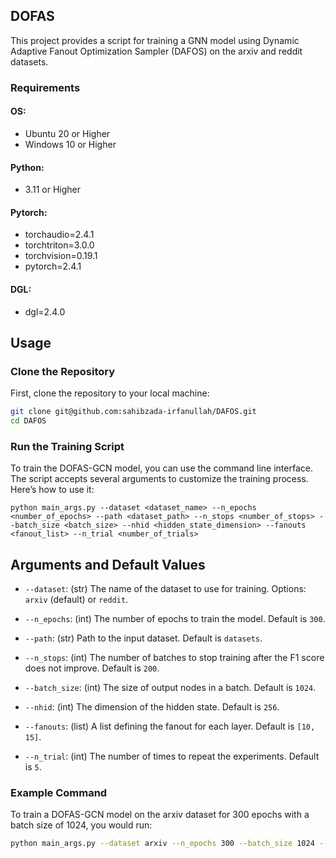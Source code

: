 
## DOFAS

This project provides a script for training a GNN model using Dynamic Adaptive Fanout Optimization Sampler (DAFOS) on the arxiv and reddit datasets.

### Requirements
#### OS: 
- Ubuntu 20 or Higher
- Windows 10 or Higher

#### Python: 
- 3.11 or Higher

#### Pytorch: 
- torchaudio=2.4.1 
- torchtriton=3.0.0 
- torchvision=0.19.1
- pytorch=2.4.1


#### DGL:
- dgl=2.4.0


## Usage

### Clone the Repository

First, clone the repository to your local machine:

```bash
git clone git@github.com:sahibzada-irfanullah/DAFOS.git
cd DAFOS
```
### Run the Training Script
To train the DOFAS-GCN model, you can use the command line interface. The script accepts several arguments to customize the training process. Here’s how to use it:
```
python main_args.py --dataset <dataset_name> --n_epochs <number_of_epochs> --path <dataset_path> --n_stops <number_of_stops> --batch_size <batch_size> --nhid <hidden_state_dimension> --fanouts <fanout_list> --n_trial <number_of_trials>
```


## Arguments and Default Values
- `--dataset`: (str) The name of the dataset to use for training. Options: `arxiv` (default) or `reddit`.

- `--n_epochs`: (int) The number of epochs to train the model. Default is `300`.

- `--path`: (str) Path to the input dataset. Default is `datasets`.

- `--n_stops`: (int) The number of batches to stop training after the F1 score does not improve. Default is `200`.

- `--batch_size`: (int) The size of output nodes in a batch. Default is `1024`.

- `--nhid`: (int) The dimension of the hidden state. Default is `256`.

- `--fanouts`: (list) A list defining the fanout for each layer. Default is `[10, 15]`.

- `--n_trial`: (int) The number of times to repeat the experiments. Default is `5`.


### Example Command
To train a DOFAS-GCN model on the arxiv dataset for 300 epochs with a batch size of 1024, you would run:
```bash
python main_args.py --dataset arxiv --n_epochs 300 --batch_size 1024 --n_trial 5
```



